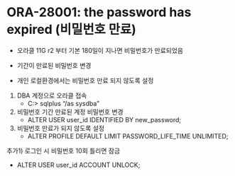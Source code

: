 # ORA-28001: the password has expired (비밀번호 만료)

- 오라클 11G r2 부터 기본 180일이 지나면 비밀번호가 만료되었음

-  기간이 만료된 비밀번호 변경

- 개인 로컬환경에서는 비밀번호 만료 되지 않도록 설정

1. DBA 계정으로 오라클 접속
    - C:\> sqlplus “/as sysdba”
2. 비밀번호 기간 만료된 계정 비밀번호 변경
    - ALTER USER user_id IDENTIFIED BY new_password;
3. 비밀번호 만료가 되지 않도록 설정
    - ALTER PROFILE DEFAULT LIMIT PASSWORD_LIFE_TIME UNLIMITED;
    

추가1) 로그인 시 비밀번호 10회 틀리면 잠금

- ALTER USER user_id ACCOUNT UNLOCK;